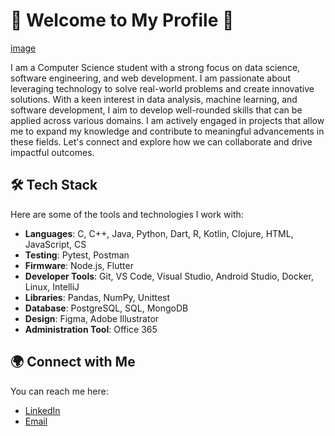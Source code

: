 # 🚀 Welcome to My Profile 👋

[image](https://github.com/user-attachments/assets/29ee2ed9-3c49-47fe-ac45-c413a23ee2d5)

I am a Computer Science student with a strong focus on data science, software engineering, and web development. I am passionate about leveraging technology to solve real-world problems and create innovative solutions. With a keen interest in data analysis, machine learning, and software development, I aim to develop well-rounded skills that can be applied across various domains. I am actively engaged in projects that allow me to expand my knowledge and contribute to meaningful advancements in these fields. Let's connect and explore how we can collaborate and drive impactful outcomes.


## 🛠️ Tech Stack
Here are some of the tools and technologies I work with:
- **Languages**: C, C++, Java, Python, Dart, R, Kotlin, Clojure, HTML, JavaScript, CS
- **Testing**: Pytest, Postman
- **Firmware**: Node.js, Flutter
- **Developer Tools**: Git, VS Code, Visual Studio, Android Studio, Docker, Linux, IntelliJ
- **Libraries**: Pandas, NumPy, Unittest
- **Database**: PostgreSQL, SQL, MongoDB
- **Design**: Figma, Adobe Illustrator
- **Administration Tool**: Office 365

## 🌍 Connect with Me
You can reach me here:
- [LinkedIn](https://www.linkedin.com/in/mohammad-mohammad-a74b83188)
- [Email](mailto:mohammad040199ctg@gmail.com)

